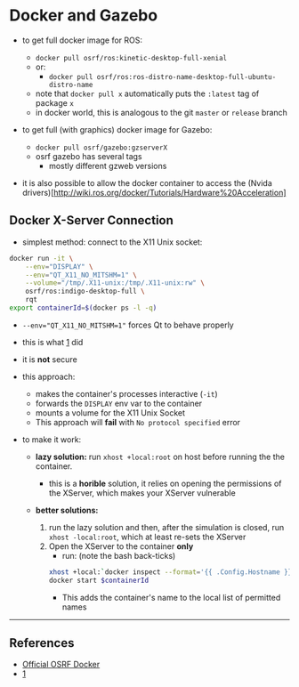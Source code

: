 # Docker and Gazebo

- to get full docker image for ROS:
    - `docker pull osrf/ros:kinetic-desktop-full-xenial`
    - or:
        - `docker pull osrf/ros:ros-distro-name-desktop-full-ubuntu-distro-name`
    - note that `docker pull x` automatically puts the `:latest` tag of package `x`
    - in docker world, this is analogous to the git `master` or `release` branch

- to get full (with graphics) docker image for Gazebo:
    - `docker pull osrf/gazebo:gzserverX`
    - osrf gazebo has several tags
        - mostly different gzweb versions


- it is also possible to allow the docker container to access the 
  (Nvida drivers)[http://wiki.ros.org/docker/Tutorials/Hardware%20Acceleration]

## Docker X-Server Connection

- simplest method: connect to the X11 Unix socket:
```bash
docker run -it \
    --env="DISPLAY" \
    --env="QT_X11_NO_MITSHM=1" \
    --volume="/tmp/.X11-unix:/tmp/.X11-unix:rw" \
    osrf/ros:indigo-desktop-full \
    rqt
export containerId=$(docker ps -l -q)
```
- `--env="QT_X11_NO_MITSHM=1"` forces Qt to behave properly
- this is what [1](https://bisraelsen.github.io/2017/docker/) did
- it is __not__ secure

- this approach:
    - makes the container's processes interactive (`-it`)
    - forwards the `DISPLAY` env var to the container
    - mounts a volume for the X11 Unix Socket
    - This approach will __fail__ with `No protocol specified` error

- to make it work:
    - __lazy solution:__ run `xhost +local:root` on host before running the the container.
        - this is a __horible__ solution, it relies on opening the permissions of the XServer, which makes your XServer vulnerable

    - __better solutions:__
        1. run the lazy solution and then, after the simulation is closed, run `xhost -local:root`, which at least re-sets the XServer
        2. Open the XServer to the container __only__
            - run: (note the bash back-ticks)
            ```bash
            xhost +local:`docker inspect --format='{{ .Config.Hostname }}' $containerId`
            docker start $containerId
            ```
            - This adds the container's name to the local list of permitted names

            



--------
## References
- [Official OSRF Docker](https://hub.docker.com/u/osrf/)
- [1](https://bisraelsen.github.io/2017/docker/) 